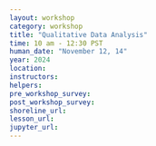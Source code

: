 ```yaml
---
layout: workshop
category: workshop
title: "Qualitative Data Analysis"
time: 10 am - 12:30 PST
human_date: "November 12, 14"
year: 2024
location:
instructors:
helpers:
pre_workshop_survey:
post_workshop_survey:
shoreline_url:
lesson_url:
jupyter_url:
---
```

